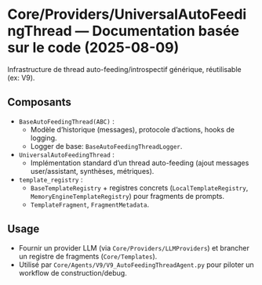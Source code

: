 # Core/Providers/UniversalAutoFeedingThread — Documentation basée sur le code (2025-08-09)

Infrastructure de thread auto-feeding/introspectif générique, réutilisable (ex: V9).

## Composants
- `BaseAutoFeedingThread(ABC)` :
  - Modèle d’historique (messages), protocole d’actions, hooks de logging.
  - Logger de base: `BaseAutoFeedingThreadLogger`.
- `UniversalAutoFeedingThread` :
  - Implémentation standard d’un thread auto-feeding (ajout messages user/assistant, synthèses, métriques).
- `template_registry` :
  - `BaseTemplateRegistry` + registres concrets (`LocalTemplateRegistry`, `MemoryEngineTemplateRegistry`) pour fragments de prompts.
  - `TemplateFragment`, `FragmentMetadata`.

## Usage
- Fournir un provider LLM (via `Core/Providers/LLMProviders`) et brancher un registre de fragments (`Core/Templates`).
- Utilisé par `Core/Agents/V9/V9_AutoFeedingThreadAgent.py` pour piloter un workflow de construction/debug.
